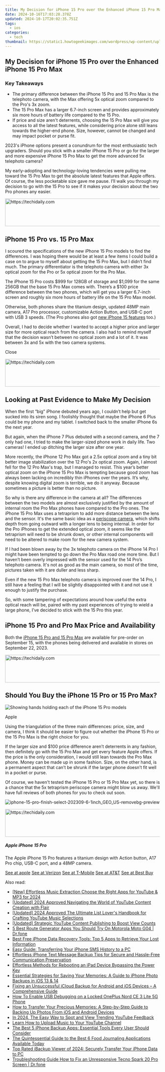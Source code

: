```yaml
---
title: My Decision for iPhone 15 Pro over the Enhanced iPhone 15 Pro Max
date: 2024-10-16T17:03:28.378Z
updated: 2024-10-17T20:02:35.751Z
tags:
  - ios
categories:
  - tech
thumbnail: https://static1.howtogeekimages.com/wordpress/wp-content/uploads/2023/09/iphone-15-pro-and-15-pro-max-on-a-gray-background.png
---
```


## My Decision for iPhone 15 Pro over the Enhanced iPhone 15 Pro Max

### Key Takeaways

* The primary difference between the iPhone 15 Pro and 15 Pro Max is the telephoto camera, with the Max offering 5x optical zoom compared to the Pro's 3x zoom.
* The 15 Pro Max has a larger 6.7-inch screen and provides approximately six more hours of battery life compared to the 15 Pro.
* If price and size aren't deterrents, choosing the 15 Pro Max will give you access to all the latest features, while considering price alone still leans towards the higher-end phone. Size, however, cannot be changed and may impact pocket or purse fit.

 2023's iPhone options present a conundrum for the most enthusiastic tech upgraders. Should you stick with a smaller iPhone 15 Pro or go for the larger and more expensive iPhone 15 Pro Max to get the more advanced 5x telephoto camera?

 My early-adopting and technology-loving tendencies were pulling me toward the 15 Pro Max to get the absolute latest features that Apple offers. Of course, the less pocketable size gave me pause. I’ll walk you through my decision to go with the 15 Pro to see if it makes your decision about the two Pro phones any easier.

<!-- affiliate ads begin -->
<a href="https://aidotcom.pxf.io/c/5597632/2134500/19576" target="_top" id="2134500">
  <img src="//a.impactradius-go.com/display-ad/19576-2134500" border="0" alt="https://techidaily.com" width="600" height="90"/>
</a>
<img height="0" width="0" src="https://aidotcom.pxf.io/i/5597632/2134500/19576" style="position:absolute;visibility:hidden;" border="0" />
<!-- affiliate ads end -->

##  iPhone 15 Pro vs. 15 Pro Max

 I scoured the specifications of the new iPhone 15 Pro models to find the differences. I was hoping there would be at least a few items I could build a case on to argue to myself about getting the 15 Pro Max, but I didn’t find much. The primary differentiator is the telephoto camera with either 3x optical zoom for the Pro or 5x optical zoom for the Pro Max.

 The iPhone 15 Pro costs $999 for 128GB of storage and $1,099 for the same 256GB that the base 15 Pro Max comes with. There’s a $100 price difference between the two phones, which will get you a larger 6.7-inch screen and roughly six more hours of battery life on the 15 Pro Max model.

 Otherwise, both phones share the titanium design, updated 48MP main camera, A17 Pro processor, customizable Action Button, and USB-C port with USB 3 speeds. (The Pro phones also got [new iPhone 15 features](https://unlock-android.techidaily.com/how-to-reset-your-infinix-hot-40-pro-lock-screen-password-by-drfone-android/) too.)

 Overall, I had to decide whether I wanted to accept a higher price and larger size for more optical reach from the camera. I also had to remind myself that the decision wasn’t between no optical zoom and a lot of it. It was between 3x and 5x with the two camera systems.

Close 

<!-- affiliate ads begin -->
<a href="https://appsumo.8odi.net/c/5597632/2137412/7443" target="_top" id="2137412">
  <img src="//a.impactradius-go.com/display-ad/7443-2137412" border="0" alt="https://techidaily.com" width="728" height="90"/>
</a>
<img height="0" width="0" src="https://appsumo.8odi.net/i/5597632/2137412/7443" style="position:absolute;visibility:hidden;" border="0" />
<!-- affiliate ads end -->

##  Looking at Past Evidence to Make My Decision

 When the first “big” iPhone debuted years ago, I couldn’t help but get sucked into its siren song. I foolishly thought that maybe the iPhone 6 Plus could be my phone and my tablet. I switched back to the smaller iPhone 6s the next year.

 But again, when the iPhone 7 Plus debuted with a second camera, and the 7 only had one, I tried to make the larger-sized phone work in daily life. Two cameras! I ended up ditching the larger size after one year.

 More recently, the iPhone 12 Pro Max got a 2.5x optical zoom and a tiny bit better image stabilization over the 12 Pro's 2x optical zoom. Again, I almost fell for the 12 Pro Max's trap, but I managed to resist. This year’s better optical zoom on the iPhone 15 Pro Max is tempting because good zoom has always been lacking on incredibly thin iPhones over the years. It’s why, despite knowing digital zoom is terrible, we do it anyway. Because sometimes a picture is better than no picture.

 So why is there any difference in the camera at all? The differences between the two models are almost exclusively justified by the amount of internal room the Pro Max phones have compared to the Pro ones. The iPhone 15 Pro Max uses a tetraprism to add more distance between the lens and the sensor. It's the same basic idea as a [periscope camera](https://tech-haven.techidaily.com/overcoming-graphics-delays-optimizing-your-gaming-experience-on-a-second-monitor-via-windows-11/), which shifts depth from going outward with a longer lens to being internal. In order for the Pro iPhones to get the extended optical zoom, it seems like the tetraprism will need to be shrunk down, or other internal components will need to be altered to make room for the new camera system.

 If I had been blown away by the 3x telephoto camera on the iPhone 14 Pro I might have been tempted to go down the Pro Max road one more time. But I haven’t been overly impressed with the sensor used for the 14 Pro’s telephoto camera. It's not as good as the main camera, so most of the time, pictures taken with it are duller and less sharp.

 Even if the new 15 Pro Max telephoto camera is improved over the 14 Pro, I still have a feeling that I will be slightly disappointed with it and not use it enough to justify the purchase.

 So, with some tampering of expectations around how useful the extra optical reach will be, paired with my past experiences of trying to wield a large phone, I’ve decided to stick with the 15 Pro this year.

##  iPhone 15 Pro and Pro Max Price and Availability

 Both the [iPhone 15 Pro and 15 Pro Max](https://www.apple.com/shop/buy-iphone/iphone-15-pro) are available for pre-order on September 15, with the phones being delivered and available in stores on September 22, 2023.

<!-- affiliate ads begin -->
<a href="https://appsumo.8odi.net/c/5597632/2144281/7443" target="_top" id="2144281">
  <img src="//a.impactradius-go.com/display-ad/7443-2144281" border="0" alt="https://techidaily.com" width="728" height="90"/>
</a>
<img height="0" width="0" src="https://appsumo.8odi.net/i/5597632/2144281/7443" style="position:absolute;visibility:hidden;" border="0" />
<!-- affiliate ads end -->

##  Should You Buy the iPhone 15 Pro or 15 Pro Max?

![Showing hands holding each of the iPhone 15 Pro models](https://static1.howtogeekimages.com/wordpress/wp-content/uploads/2023/09/iphone-15-pro-model-unselect-gallery-1-202309.jpeg) 

Apple

 Using the triangulation of the three main differences: price, size, and camera, I think it should be easier to figure out whether the iPhone 15 Pro or the 15 Pro Max is the right choice for you.

 If the larger size and $100 price difference aren’t deterrents in any fashion, then definitely go with the 15 Pro Max and get every feature Apple offers. If the price is the only consideration, I would still lean towards the Pro Max phone. Money can be made up in some fashion. Size, on the other hand, is a permanent aspect that can’t be shrunk if the larger phone doesn’t fit well in a pocket or purse.

 Of course, we haven't tested the iPhone 15 Pro or 15 Pro Max yet, so there is a chance that the 5x tetraprism periscope camera might blow us away. We'll have full reviews of both phones for you to check out soon.

![iphone-15-pro-finish-select-202309-6-1inch_GEO_US-removebg-preview](https://static1.howtogeekimages.com/wordpress/wp-content/uploads/2023/09/iphone-15-pro-finish-select-202309-6-1inch_geo_us-removebg-preview.png) 

<!-- affiliate ads begin -->
<a href="https://ursime.pxf.io/c/5597632/2136545/16384" target="_top" id="2136545">
  <img src="//a.impactradius-go.com/display-ad/16384-2136545" border="0" alt="https://techidaily.com" width="728" height="90"/>
</a>
<img height="0" width="0" src="https://ursime.pxf.io/i/5597632/2136545/16384" style="position:absolute;visibility:hidden;" border="0" />
<!-- affiliate ads end -->

#####  Apple iPhone 15 Pro

The Apple iPhone 15 Pro features a titanium design with Action button, A17 Pro chip, USB-C port, and a 48MP camera.

[See at apple](https://www.apple.com/shop/buy-iphone/iphone-15-pro) [See at Verizon](https://www.anrdoezrs.net/links/3607085/type/dlg/sid/UUhtgUeUpU2000317/https://www.verizon.com/smartphones/apple-iphone-15-pro/) [See at T-Mobile](https://www.t-mobile.com/devices/new-apple-iphone-15-pro-release) [See at AT&T](https://www.anrdoezrs.net/links/3607085/type/dlg/sid/UUhtgUeUpU2000317/https://www.att.com/buy/phones/apple-iphone-15-pro.html) [See at Best Buy](https://shop-links.co/link/?exclusive=1&publisher_slug=itechdaily19598&url=https%3A%2F%2Fwww.bestbuy.com%2Fsite%2Fapple-iphone-15-pro-128gb-blue-titanium-at-t%2F6525407.p%3FskuId%3D6525407)

<ins class="adsbygoogle"
     style="display:block"
     data-ad-format="autorelaxed"
     data-ad-client="ca-pub-7571918770474297"
     data-ad-slot="1223367746"></ins>

<ins class="adsbygoogle"
     style="display:block"
     data-ad-client="ca-pub-7571918770474297"
     data-ad-slot="8358498916"
     data-ad-format="auto"
     data-full-width-responsive="true"></ins>

<span class="atpl-alsoreadstyle">Also read:</span>
<div><ul>
<li><a href="https://facebook-video-share.techidaily.com/new-effortless-music-extraction-choose-the-right-apps-for-youtube-and-mp3-for-2024/"><u>[New] Effortless Music Extraction Choose the Right Apps for YouTube & MP3 for 2024</u></a></li>
<li><a href="https://youtube-tips.techidaily.com/ed-2024-approved-navigating-the-world-of-youtube-content-creation-with-flair/"><u>[Updated] 2024 Approved Navigating the World of YouTube Content Creation with Flair</u></a></li>
<li><a href="https://youtube-web.techidaily.com/ed-2024-approved-the-ultimate-list-lovers-handbook-for-crafting-youtube-music-selections/"><u>[Updated] 2024 Approved The Ultimate List Lover's Handbook for Crafting YouTube Music Selections</u></a></li>
<li><a href="https://facebook-video-share.techidaily.com/updated-strategic-youtube-content-publishing-to-boost-view-counts/"><u>[Updated] Strategic YouTube Content Publishing to Boost View Counts</u></a></li>
<li><a href="https://location-fake.techidaily.com/5-best-route-generator-apps-you-should-try-on-motorola-moto-g04-drfone-by-drfone-virtual-android/"><u>5 Best Route Generator Apps You Should Try On Motorola Moto G04 | Dr.fone</u></a></li>
<li><a href="https://os-tips.techidaily.com/best-free-iphone-data-recovery-tools-top-5-apps-to-retrieve-your-lost-information/"><u>Best Free iPhone Data Recovery Tools: Top 5 Apps to Retrieve Your Lost Information</u></a></li>
<li><a href="https://os-tips.techidaily.com/easy-guide-transferring-your-iphone-sms-history-to-a-pc/"><u>Easy Guide: Transferring Your iPhone SMS History to a PC</u></a></li>
<li><a href="https://os-tips.techidaily.com/effortless-iphone-text-message-backup-tips-for-secure-and-hassle-free-communication-preservation/"><u>Effortless iPhone Text Message Backup Tips for Secure and Hassle-Free Communication Preservation</u></a></li>
<li><a href="https://os-tips.techidaily.com/effortless-methods-for-rebooting-an-ipad-device-bypassing-the-power-key/"><u>Effortless Methods for Rebooting an iPad Device Bypassing the Power Key</u></a></li>
<li><a href="https://os-tips.techidaily.com/essential-strategies-for-saving-your-memories-a-guide-to-iphone-photo-backups-in-ios-13-and-14/"><u>Essential Strategies for Saving Your Memories: A Guide to iPhone Photo Backups in iOS 13 & 14</u></a></li>
<li><a href="https://os-tips.techidaily.com/fixing-an-unsuccessful-icloud-backup-for-android-and-ios-devices-a-comprehensive-guide/"><u>Fixing an Unsuccessful iCloud Backup for Android and iOS Devices – A Comprehensive Guide</u></a></li>
<li><a href="https://easy-unlock-android.techidaily.com/how-to-enable-usb-debugging-on-a-locked-oneplus-nord-ce-3-lite-5g-phone-by-drfone-android/"><u>How To Enable USB Debugging on a Locked OnePlus Nord CE 3 Lite 5G Phone</u></a></li>
<li><a href="https://os-tips.techidaily.com/how-to-transfer-your-precious-memories-a-step-by-step-guide-to-backing-up-photos-from-ios-and-android-devices/"><u>How to Transfer Your Precious Memories: A Step-by-Step Guide to Backing Up Photos From iOS and Android Devices</u></a></li>
<li><a href="https://some-skills.techidaily.com/in-2024-the-easy-way-to-spot-and-view-trending-youtube-feedback/"><u>In 2024, The Easy Way to Spot and View Trending YouTube Feedback</u></a></li>
<li><a href="https://youtube-data.techidaily.com/-how-to-upload-music-to-your-youtube-channel/"><u>Learn How to Upload Music to Your YouTube Channel</u></a></li>
<li><a href="https://os-tips.techidaily.com/the-best-5-iphone-backup-apps-essential-tools-every-user-should-consider/"><u>The Best 5 iPhone Backup Apps: Essential Tools Every User Should Consider</u></a></li>
<li><a href="https://tech-recovery.techidaily.com/the-quintessential-guide-to-the-best-6-food-journaling-applications-available-today/"><u>The Quintessential Guide to the Best 6 Food Journaling Applications Available Today</u></a></li>
<li><a href="https://os-tips.techidaily.com/top-rated-ibackup-viewer-of-2024-securely-transfer-your-iphone-data-to-pc/"><u>Top Rated iBackup Viewer of 2024: Securely Transfer Your iPhone Data to PC</u></a></li>
<li><a href="https://howto.techidaily.com/troubleshooting-guide-how-to-fix-an-unresponsive-tecno-spark-20-pro-screen-drfone-by-drfone-fix-android-problems-fix-android-problems/"><u>Troubleshooting Guide How to Fix an Unresponsive Tecno Spark 20 Pro Screen | Dr.fone</u></a></li>
</ul></div>

